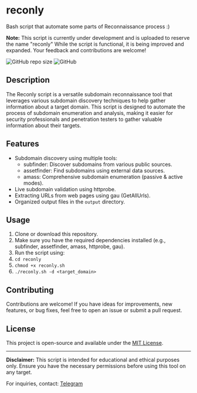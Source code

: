 # reconly
Bash script that automate some parts of Reconnaissance process :)

**Note:** This script is currently under development and is uploaded to reserve the name "reconly" While the script is functional, it is being improved and expanded. Your feedback and contributions are welcome!

![GitHub repo size](https://img.shields.io/github/repo-size/AbdelzaherKH/reconly)
![GitHub](https://img.shields.io/github/license/AbdelzaherKH/reconly)

## Description

The Reconly script is a versatile subdomain reconnaissance tool that leverages various subdomain discovery techniques to help gather information about a target domain. This script is designed to automate the process of subdomain enumeration and analysis, making it easier for security professionals and penetration testers to gather valuable information about their targets.

## Features

- Subdomain discovery using multiple tools:
  - subfinder: Discover subdomains from various public sources.
  - assetfinder: Find subdomains using external data sources.
  - amass: Comprehensive subdomain enumeration (passive & active modes).
- Live subdomain validation using httprobe.
- Extracting URLs from web pages using gau (GetAllUrls).
- Organized output files in the `output` directory.

## Usage

1. Clone or download this repository.
2. Make sure you have the required dependencies installed (e.g., subfinder, assetfinder, amass, httprobe, gau).
3. Run the script using:
4. `cd reconly`
5. `chmod +x reconly.sh`
6. `./reconly.sh -d <target_domain>`

## Contributing

Contributions are welcome! If you have ideas for improvements, new features, or bug fixes, feel free to open an issue or submit a pull request.

## License

This project is open-source and available under the [MIT License](LICENSE).

---

**Disclaimer:** This script is intended for educational and ethical purposes only. Ensure you have the necessary permissions before using this tool on any target.

For inquiries, contact: [Telegram](https://t.me/AbdelzaherKH)
